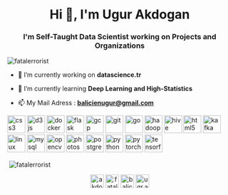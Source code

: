 <h1 align="center">Hi 👋, I'm Ugur Akdogan</h1>
<h3 align="center">I'm Self-Taught Data Scientist working on Projects and Organizations</h3>

<p align="left"> <img src="https://komarev.com/ghpvc/?username=fatalerrorist" alt="fatalerrorist" /> </p>

- 🔭 I’m currently working on **datascience.tr**

- 🌱 I’m currently learning **Deep Learning and High-Statistics**

- 📫 My Mail Adress : **balicienugur@gmail.com**

<p align="left"><img src="https://devicons.github.io/devicon/devicon.git/icons/css3/css3-original-wordmark.svg" alt="css3" width="40" height="40"/> <img src="https://devicons.github.io/devicon/devicon.git/icons/d3js/d3js-original.svg" alt="d3js" width="40" height="40"/> <img src="https://devicons.github.io/devicon/devicon.git/icons/docker/docker-original-wordmark.svg" alt="docker" width="40" height="40"/> <img src="https://www.vectorlogo.zone/logos/pocoo_flask/pocoo_flask-icon.svg" alt="flask" width="40" height="40"/> <img src="https://www.vectorlogo.zone/logos/google_cloud/google_cloud-icon.svg" alt="gcp" width="40" height="40"/> <img src="https://www.vectorlogo.zone/logos/git-scm/git-scm-icon.svg" alt="git" width="40" height="40"/> <img src="https://devicons.github.io/devicon/devicon.git/icons/go/go-original.svg" alt="go" width="40" height="40"/> <img src="https://www.vectorlogo.zone/logos/apache_hadoop/apache_hadoop-icon.svg" alt="hadoop" width="40" height="40"/> <img src="https://www.vectorlogo.zone/logos/apache_hive/apache_hive-icon.svg" alt="hive" width="40" height="40"/> <img src="https://devicons.github.io/devicon/devicon.git/icons/html5/html5-original-wordmark.svg" alt="html5" width="40" height="40"/> <img src="https://www.vectorlogo.zone/logos/apache_kafka/apache_kafka-icon.svg" alt="kafka" width="40" height="40"/> <img src="https://devicons.github.io/devicon/devicon.git/icons/linux/linux-original.svg" alt="linux" width="40" height="40"/> <img src="https://devicons.github.io/devicon/devicon.git/icons/mysql/mysql-original-wordmark.svg" alt="mysql" width="40" height="40"/> <img src="https://www.vectorlogo.zone/logos/opencv/opencv-icon.svg" alt="opencv" width="40" height="40"/> <img src="https://devicons.github.io/devicon/devicon.git/icons/photoshop/photoshop-plain.svg" alt="photoshop" width="40" height="40"/> <img src="https://devicons.github.io/devicon/devicon.git/icons/postgresql/postgresql-original-wordmark.svg" alt="postgresql" width="40" height="40"/> <img src="https://devicons.github.io/devicon/devicon.git/icons/python/python-original.svg" alt="python" width="40" height="40"/> <img src="https://www.vectorlogo.zone/logos/pytorch/pytorch-icon.svg" alt="pytorch" width="40" height="40"/> <img src="https://www.vectorlogo.zone/logos/tensorflow/tensorflow-icon.svg" alt="tensorflow" width="40" height="40"/></p><p>&nbsp;<img align="center" src="https://github-readme-stats.vercel.app/api?username=fatalerrorist&show_icons=true" alt="fatalerrorist" /></p>

<p align="center">
<a href="https://twitter.com/akdoganugr" target="blank"><img align="center" src="https://cdn.jsdelivr.net/npm/simple-icons@3.0.1/icons/twitter.svg" alt="akdoganugr" height="30" width="30" /></a>
<a href="https://linkedin.com/in/fatalerrorist" target="blank"><img align="center" src="https://cdn.jsdelivr.net/npm/simple-icons@3.0.1/icons/linkedin.svg" alt="fatalerrorist" height="30" width="30" /></a>
<a href="https://kaggle.com/balicien" target="blank"><img align="center" src="https://cdn.jsdelivr.net/npm/simple-icons@3.0.1/icons/kaggle.svg" alt="balicien" height="30" width="30" /></a>
<a href="https://instagram.com/ugr.akdgn" target="blank"><img align="center" src="https://cdn.jsdelivr.net/npm/simple-icons@3.0.1/icons/instagram.svg" alt="ugr.akdgn" height="30" width="30" /></a>
</p>
